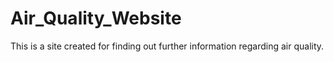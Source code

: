 # Air_Quality_Website
This is a site created for finding out further information regarding air quality.
